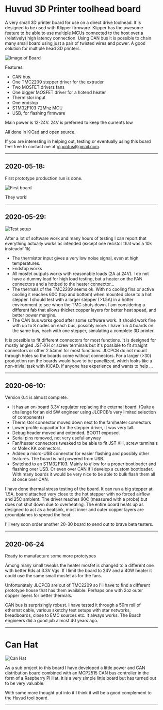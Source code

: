 # Huvud 3D Printer toolhead board
A very small 3D printer board for use on a direct drive toolhead. It is designed to be used with Klipper firmware.
Klipper has the awesome feature to be able to use multiple MCUs connected to the host over a (relatively) high latency connection. Using CAN bus it is possible to chain many small board using just a pair of twisted wires and power. A good solution for multiple head 3D printers.

![Image of Board](doc/044stack.jpg)

Features: 
* CAN bus. 
* One TMC2209 stepper driver for the extruder
* Two MOSFET drivers fans
* One bigger MOSFET driver for a hotend heater
* Thermistor input
* One endstop
* STM32F103 72Mhz MCU
* USB, for flashing firmware

Main power is 12-24V. 24V is preferred to keep the currents low

All done in KiCad and open source. 

If you are interesting in helping out, testing or eventually using this board feel free to contact me at glpontus@gmail.com.

---

## 2020-05-18:

First prototype production run is done.

![First board](FirstPic.jpg)

They work!

---
## 2020-05-29:

![Test setup](TestSetup.jpg)

After a lot of software work and many hours of testing I can report that everything actually works as intended (except one resistor that was a 10k insteadof 1k)

* The thermistor input gives a very low noise signal, even at high temperatures.
* Endstop works
* All mosfet outputs works with reasonable loads (2A at 24V). I do not have a dummy load for high load testing, but a heater on the FAN connectors and a hotbed to the heater connector...
* The thermals of the TMC2209 seems ok. With no cooling fins or active cooling it reaches 60C (top and bottom) when mounted close to a hot stepper. I should test with a larger stepper (>1.5A) in a hotter environment to see when the TMC shuts down. I am considering a different fab that allows thicker copper layers for better heat spead, and better power margins.
* The CAN bus works good after some software work. It should work fine with up to 8 nodes on each bus, possibly more. I have run 4 boards on the same bus, each with one stepper, simulating a complete 3D printer.

It is possible to fit different connectors for most functions. It is designed for mostly angled JST-XH or screw terminals but it's possible to fit straight connectors or other 2.54mm for most functions. JLCPCB do not mount through holes so the boards come without connectors.
For a larger (>30) production run the boards would have to be panellized, which looks like a non-trivial task with KiCAD. If anyone has experience and wants to help ...

---
## 2020-06-10:

Version 0.4 is almost complete.

* It has an on-board 3.3V regulator replacing the external board. (Quite a challenge for an old SW engineer using JLCPCB's very limited selection of components)
* Thermistor connector moved down next to the fan/heater connectors
* Lower profile capacitor for the stepper driver, it was very tall.
* Debug header moved and extended. BOOT1 exposed.
* Serial pins removed, not very useful anyway
* Fan/heater connectors tweaked to be able to fit JST XH, screw terminals or Molex KK connectors.
* Added a micro-USB connector for easier flashing and possibly other features. The board is not powered from USB.
* Switched to an STM32F103. Mainly to allow for a proper bootloader and flashing over USB. Or even over CAN if I develop a custom bootloader. With many boards it would be very nice to be able to bulk flash them all at once over CAN.


I have done thermal stress testing of the board. It can run a big stepper at 1.5A, board attached very close to the hot stepper with no forced airflow and 25C ambient. The driver reaches 90C (measured with a probe) but does not shut down due to overheating. The entire board heats up as designed to act as a heatsink, most inner and outer copper layers are groundplanes to spread the heat. 

I'll very soon order another 20-30 board to send out to brave beta testers.

---
## 2020-06-24

Ready to manufacture some more prototypes

Among many small tweaks the heater mosfet is changed to a different one with better Rds at 3.3V Vgs. If I limit the board to 24V and a 40W heater it could use the same small mosfet as for the fans.

Unfortunately JLCPCB are out of TMC2209 so I'll have to find a different prototype house that has them available. Perhaps one with 2oz outer copper layers for better thermals.

CAN bus is surprisingly robust. I have tested it through a 50m roll of ethernat cable, various sketchy test setups with star networks, breadboards, close to EMC sources etc. It always works. The Bosch engineers did a good job almost 40 years ago. 

---

# Can Hat
![Can Hat](CanHat.jpg)

As a sub project to this board I have developed a little power and CAN distribution board combined with an MCP2515 CAN bus controller in the form of a Raspberry Pi Hat. It is a very simple little board but has turned out to be very valuable.

With some more thought put into it I think it will be a good complement to the Huvud tool board. 

---


